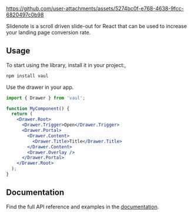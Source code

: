 


https://github.com/user-attachments/assets/5274bc0f-e768-4638-9fcc-6820497c0b98


Slidenote is a scroll driven slide-out for React that can be used to increase your landing page conversion rate.

## Usage

To start using the library, install it in your project:,

```bash
npm install vaul
```

Use the drawer in your app.

```jsx
import { Drawer } from 'vaul';

function MyComponent() {
  return (
    <Drawer.Root>
      <Drawer.Trigger>Open</Drawer.Trigger>
      <Drawer.Portal>
        <Drawer.Content>
          <Drawer.Title>Title</Drawer.Title>
        </Drawer.Content>
        <Drawer.Overlay />
      </Drawer.Portal>
    </Drawer.Root>
  );
}
```

## Documentation

Find the full API reference and examples in the [documentation](https://devneill.com/ui/slidenote).
